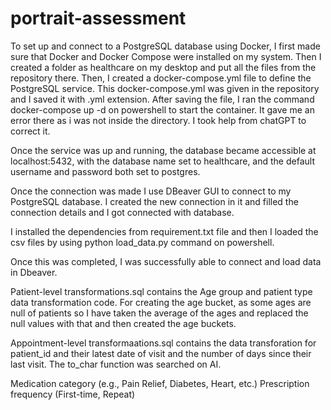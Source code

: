 # portrait-assessment

To set up and connect to a PostgreSQL database using Docker, I first made sure that Docker and Docker Compose were installed on my system. Then I created a folder as healthcare on my desktop and put all the files from
the repository there.
Then, I created a docker-compose.yml file to define the PostgreSQL service. This docker-compose.yml was given in the repository and I saved it with .yml extension.
After saving the file, I ran the command docker-compose up -d on powershell to start the container. It gave me an error there as i was not inside the directory. I took help from chatGPT to correct it.

Once the service was up and running, the database became accessible at localhost:5432, with the database name set to healthcare, and the default username and password both set to postgres.

Once the connection was made I use DBeaver GUI  to connect to my PostgreSQL database. I created the new connection in it and filled the connection details and I got connected with database.

I installed the dependencies from requirement.txt file and then I loaded the csv files by using python load_data.py command on powershell. 

Once  this  was completed, I was successfully able to connect and load data in Dbeaver.

Patient-level transformations.sql contains the Age group and patient type data  transformation code. For creating the age bucket, as some ages are null of patients so I have taken the average of the ages and replaced the null values with that and then created the age buckets.

Appointment-level transformaations.sql contains the data transforation for patient_id and their latest date of visit and the number of days since their last visit. The to_char function was searched on AI.

Medication category (e.g., Pain Relief, Diabetes, Heart, etc.)
Prescription frequency (First-time, Repeat)










